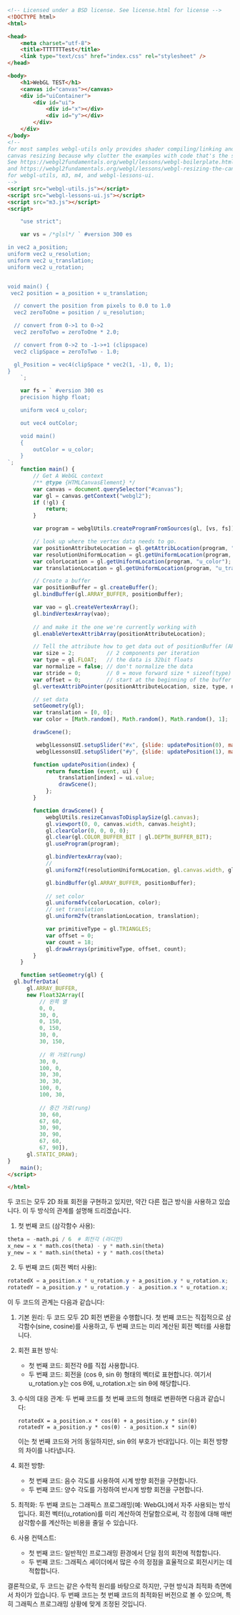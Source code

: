 ```html
<!-- Licensed under a BSD license. See license.html for license -->
<!DOCTYPE html>
<html>

<head>
    <meta charset="utf-8">
    <title>TTTTTTTest</title>
    <link type="text/css" href="index.css" rel="stylesheet" />
</head>

<body>
    <h1>WebGL TEST</h1>
    <canvas id="canvas"></canvas>
    <div id="uiContainer">
        <div id="ui">
            <div id="x"></div>
            <div id="y"></div>
        </div>
    </div>
</body>
<!--
for most samples webgl-utils only provides shader compiling/linking and
canvas resizing because why clutter the examples with code that's the same in every sample.
See https://webgl2fundamentals.org/webgl/lessons/webgl-boilerplate.html
and https://webgl2fundamentals.org/webgl/lessons/webgl-resizing-the-canvas.html
for webgl-utils, m3, m4, and webgl-lessons-ui.
-->
<script src="webgl-utils.js"></script>
<script src="webgl-lessons-ui.js"></script>
<script src="m3.js"></script>
<script>

    "use strict";

    var vs = /*glsl*/ ` #version 300 es

in vec2 a_position;
uniform vec2 u_resolution;
uniform vec2 u_translation;
uniform vec2 u_rotation;


void main() {
 vec2 position = a_position + u_translation;

  // convert the position from pixels to 0.0 to 1.0
  vec2 zeroToOne = position / u_resolution;

  // convert from 0->1 to 0->2
  vec2 zeroToTwo = zeroToOne * 2.0;

  // convert from 0->2 to -1->+1 (clipspace)
  vec2 clipSpace = zeroToTwo - 1.0;

  gl_Position = vec4(clipSpace * vec2(1, -1), 0, 1);
}
    `;

    var fs = ` #version 300 es
    precision highp float;

    uniform vec4 u_color;

    out vec4 outColor;

    void main() 
    {
        outColor = u_color;
    }
`;
    function main() {
        // Get A WebGL context
        /** @type {HTMLCanvasElement} */
        var canvas = document.querySelector("#canvas");
        var gl = canvas.getContext("webgl2");
        if (!gl) {
            return;
        }

        var program = webglUtils.createProgramFromSources(gl, [vs, fs]);

        // look up where the vertex data needs to go.
        var positionAttributeLocation = gl.getAttribLocation(program, "a_position");
        var resolutionUniformLocation = gl.getUniformLocation(program, "u_resolution");
        var colorLocation = gl.getUniformLocation(program, "u_color");
        var translationLocation = gl.getUniformLocation(program, "u_translation");

        // Create a buffer
        var positionBuffer = gl.createBuffer();
        gl.bindBuffer(gl.ARRAY_BUFFER, positionBuffer);

        var vao = gl.createVertexArray();
        gl.bindVertexArray(vao);
        
        // and make it the one we're currently working with
        gl.enableVertexAttribArray(positionAttributeLocation);

        // Tell the attribute how to get data out of positionBuffer (ARRAY_BUFFER)
        var size = 2;          // 2 components per iteration
        var type = gl.FLOAT;   // the data is 32bit floats
        var normalize = false; // don't normalize the data
        var stride = 0;        // 0 = move forward size * sizeof(type) each iteration to get the next position
        var offset = 0;        // start at the beginning of the buffer
        gl.vertexAttribPointer(positionAttributeLocation, size, type, normalize, stride, offset);

        // set data 
        setGeometry(gl);
        var translation = [0, 0];
        var color = [Math.random(), Math.random(), Math.random(), 1];

        drawScene();

         webglLessonsUI.setupSlider("#x", {slide: updatePosition(0), max: gl.canvas.width});
         webglLessonsUI.setupSlider("#y", {slide: updatePosition(1), max: gl.canvas.height});

        function updatePosition(index) {
            return function (event, ui) {
                translation[index] = ui.value;
                drawScene();
            };
        }

        function drawScene() {
            webglUtils.resizeCanvasToDisplaySize(gl.canvas);
            gl.viewport(0, 0, canvas.width, canvas.height);
            gl.clearColor(0, 0, 0, 0);
            gl.clear(gl.COLOR_BUFFER_BIT | gl.DEPTH_BUFFER_BIT);
            gl.useProgram(program);

            gl.bindVertexArray(vao);
            // 
            gl.uniform2f(resolutionUniformLocation, gl.canvas.width, gl.canvas.height);

            gl.bindBuffer(gl.ARRAY_BUFFER, positionBuffer);
      
            // set color
            gl.uniform4fv(colorLocation, color);
            // set translation
            gl.uniform2fv(translationLocation, translation);

            var primitiveType = gl.TRIANGLES;
            var offset = 0;
            var count = 18;
            gl.drawArrays(primitiveType, offset, count);
        }        
    }

    function setGeometry(gl) {
  gl.bufferData(
      gl.ARRAY_BUFFER,
      new Float32Array([
          // 왼쪽 열
          0, 0,
          30, 0,
          0, 150,
          0, 150,
          30, 0,
          30, 150,
 
          // 위 가로(rung)
          30, 0,
          100, 0,
          30, 30,
          30, 30,
          100, 0,
          100, 30,
 
          // 중간 가로(rung)
          30, 60,
          67, 60,
          30, 90,
          30, 90,
          67, 60,
          67, 90]),
      gl.STATIC_DRAW);
}
    main();
</script>

</html>
```



두 코드는 모두 2D 좌표 회전을 구현하고 있지만, 약간 다른 접근 방식을 사용하고 있습니다. 이 두 방식의 관계를 설명해 드리겠습니다.

1. 첫 번째 코드 (삼각함수 사용):
```python
theta = -math.pi / 6  # 회전각 (라디안)
x_new = x * math.cos(theta) - y * math.sin(theta)
y_new = x * math.sin(theta) + y * math.cos(theta)
```

2. 두 번째 코드 (회전 벡터 사용):
```glsl
rotatedX = a_position.x * u_rotation.y + a_position.y * u_rotation.x;
rotatedY = a_position.y * u_rotation.y - a_position.x * u_rotation.x;
```

이 두 코드의 관계는 다음과 같습니다:

1. 기본 원리:
   두 코드 모두 2D 회전 변환을 수행합니다. 첫 번째 코드는 직접적으로 삼각함수(sine, cosine)를 사용하고, 두 번째 코드는 미리 계산된 회전 벡터를 사용합니다.

2. 회전 표현 방식:
   - 첫 번째 코드: 회전각 θ를 직접 사용합니다.
   - 두 번째 코드: 회전을 (cos θ, sin θ) 형태의 벡터로 표현합니다. 여기서 u_rotation.y는 cos θ에, u_rotation.x는 sin θ에 해당합니다.

3. 수식의 대응 관계:
   두 번째 코드를 첫 번째 코드의 형태로 변환하면 다음과 같습니다:
   ```
   rotatedX = a_position.x * cos(θ) + a_position.y * sin(θ)
   rotatedY = a_position.y * cos(θ) - a_position.x * sin(θ)
   ```
   
   이는 첫 번째 코드와 거의 동일하지만, sin θ의 부호가 반대입니다. 이는 회전 방향의 차이를 나타냅니다.

4. 회전 방향:
   - 첫 번째 코드: 음수 각도를 사용하여 시계 방향 회전을 구현합니다.
   - 두 번째 코드: 양수 각도를 가정하여 반시계 방향 회전을 구현합니다.

5. 최적화:
   두 번째 코드는 그래픽스 프로그래밍(예: WebGL)에서 자주 사용되는 방식입니다. 회전 벡터(u_rotation)를 미리 계산하여 전달함으로써, 각 정점에 대해 매번 삼각함수를 계산하는 비용을 줄일 수 있습니다.

6. 사용 컨텍스트:
   - 첫 번째 코드: 일반적인 프로그래밍 환경에서 단일 점의 회전에 적합합니다.
   - 두 번째 코드: 그래픽스 셰이더에서 많은 수의 정점을 효율적으로 회전시키는 데 적합합니다.

결론적으로, 두 코드는 같은 수학적 원리를 바탕으로 하지만, 구현 방식과 최적화 측면에서 차이가 있습니다. 두 번째 코드는 첫 번째 코드의 최적화된 버전으로 볼 수 있으며, 특히 그래픽스 프로그래밍 상황에 맞게 조정된 것입니다.